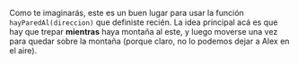 Como te imaginarás, este es un buen lugar para usar la función `hayParedAl(direccion)` que definiste recién. La idea principal acá es que hay que trepar **mientras** haya montaña al este, y luego moverse una vez para quedar sobre la montaña (porque claro, no lo podemos dejar a Alex en el aire).